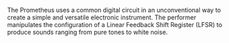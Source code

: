 The Prometheus uses a common digital circuit in an unconventional way to create a simple and versatile electronic instrument. The performer manipulates the configuration of a Linear Feedback Shift Register (LFSR) to produce sounds ranging from pure tones to white noise.

